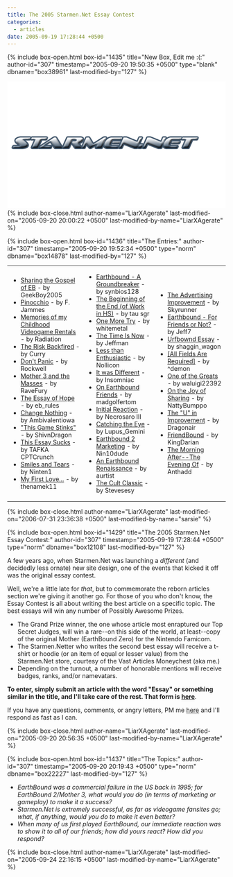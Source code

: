 ```yaml
---
title: The 2005 Starmen.Net Essay Contest
categories:
  - articles
date: 2005-09-19 17:28:44 +0500
---
```

{% include box-open.html box-id="1435" title="New Box, Edit me :(:" author-id="307" timestamp="2005-09-20 19:50:35 +0500" type="blank" dbname="box38961" last-modified-by="127" %}
<div align="center">
<img src="ec.png" alt="The 2005 Essay Contest: it took place in 2005. None of our competitors can make this claim." />
</div>
{% include box-close.html author-name="LiarXAgerate" last-modified-on="2005-09-20 20:00:22 +0500" last-modified-by-name="LiarXAgerate" %}

{% include box-open.html box-id="1436" title="The Entries:" author-id="307" timestamp="2005-09-20 19:52:34 +0500" type="norm" dbname="box14878" last-modified-by="127" %}
<table>
<tr>
<td>
<ul>
<li><a href="http://starmen.net/vote/vote.php?id=14901">Sharing the Gospel of EB</a> - by GeekBoy2005</li>
<li><a href="http://starmen.net/vote/vote.php?id=14902">Pinocchio</a> - by F. Jammes</li>
<li><a href="http://starmen.net/vote/vote.php?id=14903">Memories of my Childhood Videogame Rentals</a> - by Radiation</li>
<li><a href="http://starmen.net/vote/vote.php?id=14904">The Risk Backfired</a> - by Curry</li>
<li><a href="http://starmen.net/vote/vote.php?id=14905">Don't Panic</a> - by Rockwell</li>
<li><a href="http://starmen.net/vote/vote.php?id=14906">Mother 3 and the Masses</a> - by RaveFury</li>
<li><a href="http://starmen.net/vote/vote.php?id=14907">The Essay of Hope</a> - by eb_rules</li>
<li><a href="http://starmen.net/vote/vote.php?id=14908">Change Nothing</a> - by Ambivalentiowa</li>
<li><a href="http://starmen.net/vote/vote.php?id=14909">"This Game Stinks"</a> - by ShivnDragon</li>
<li><a href="http://starmen.net/vote/vote.php?id=14910">This Essay Sucks</a> - by TAFKA CPTCrunch</li>
<li><a href="http://starmen.net/vote/vote.php?id=14911">Smiles and Tears</a> - by Ninten1</li>
<li><a href="http://starmen.net/vote/vote.php?id=14912">My First Love...</a> - by thenamek11</li>
</ul>
</td>
<td>
<ul>
<li><a href="http://starmen.net/vote/vote.php?id=14914">Earthbound - A Groundbreaker</a> - by synbios128</li>
<li><a href="http://starmen.net/vote/vote.php?id=14915">The Beginning of the End (of Work in HS)</a> - by tau sgr</li>
<li><a href="http://starmen.net/vote/vote.php?id=14916">One More Try</a> -  by whitemetal</li>
<li><a href="http://starmen.net/vote/vote.php?id=14918">The Time Is Now</a> - by Jeffman</li>
<li><a href="http://starmen.net/vote/vote.php?id=14919">Less than Enthusiastic</a> - by Nollicon</li>
<li><a href="http://starmen.net/vote/vote.php?id=14920">It was Different</a> - by Insomniac</li>
<li><a href="http://starmen.net/vote/vote.php?id=14921">On Earthbound Friends</a> - by madgolfertom</li>
<li><a href="http://starmen.net/vote/vote.php?id=14923">Initial Reaction</a> - by Necrosaro III</li>
<li><a href="http://starmen.net/vote/vote.php?id=14924">Catching the Eye</a> - by Lupus_Gemini</li>
<li><a href="http://starmen.net/vote/vote.php?id=14925">Earthbound 2 Marketing</a> - by Nin10dude</li>
<li><a href="http://starmen.net/vote/vote.php?id=14926">An Earthbound Renaissance</a> - by aurtist</li>
<li><a href="http://starmen.net/vote/vote.php?id=14927">The Cult Classic</a> - by Stevesesy</li>
</ul>
</td>
<td>
<ul>
<li><a href="http://starmen.net/vote/vote.php?id=14928">The Advertising Improvement</a> - by Skyrunner</li>
<li><a href="http://starmen.net/vote/vote.php?id=14929">Earthbound - For Friends or Not?</a> - by Jeff7</li>
<li><a href="http://starmen.net/vote/vote.php?id=14930">Urfbownd Essay</a> - by shaggin_wagon</li>
<li><a href="http://starmen.net/vote/vote.php?id=14931">[All Fields Are Required]</a> - by ^demon</li>
<li><a href="http://starmen.net/vote/vote.php?id=14932">One of the Greats</a> - by waluigi22392</li>
<li><a href="http://starmen.net/vote/vote.php?id=14933">On the Joy of Sharing</a> - by NattyBumppo</li>
<li><a href="http://starmen.net/vote/vote.php?id=14934">The "U" in Improvement</a> - by Dragonair</li>
<li><a href="http://starmen.net/vote/vote.php?id=14935">FriendBound</a> - by KingDarian</li>
<li><a href="http://starmen.net/vote/vote.php?id=14937">The Morning After--The Evening Of</a> - by Anthadd</li>
</ul>
</td>
</tr>
</table>
{% include box-close.html author-name="LiarXAgerate" last-modified-on="2006-07-31 23:36:38 +0500" last-modified-by-name="sarsie" %}

{% include box-open.html box-id="1429" title="The 2005 Starmen.Net Essay Contest:" author-id="307" timestamp="2005-09-19 17:28:44 +0500" type="norm" dbname="box12108" last-modified-by="127" %}
<p>A few years ago, when Starmen.Net was launching a <em>different</em> (and decidedly less ornate) new site design, one of the events that kicked it off was the original essay contest.</p>
<p>Well, we're a little late for <em>that</em>, but to commemorate the reborn articles section we're giving it another go. For those of you who don't know, the Essay Contest is all about writing the best article on a specific topic. The best essays will win any number of Possibly Awesome Prizes.</p>
<ul>
<li>The Grand Prize winner, the one whose article most enraptured our Top Secret Judges, will win a rare--on this side of the world, at least--copy of the original Mother (EarthBound Zero) for the Nintendo Famicom.</li>
<li>The Starmen.Netter who writes the second best essay will receive a t-shirt or hoodie (or an item of equal or lesser value) from the Starmen.Net store, courtesy of the Vast Articles Moneychest (aka me.)</li>
<li>Depending on the turnout, a number of honorable mentions will receive badges, ranks, and/or namevatars.</li>
</ul>
<p><b>To enter, simply submit an article with the word "Essay" or something similar in the title, and I'll take care of the rest. That form is <a href="http://www.starmen.net/articles/submit/">here</a></b>.</p>
<p>If you have any questions, comments, or angry letters, PM me <a href="http://forum.starmen.net/?t=usrinfo&id=307">here</a> and I'll respond as fast as I can.</p>


{% include box-close.html author-name="LiarXAgerate" last-modified-on="2005-09-20 20:56:35 +0500" last-modified-by-name="LiarXAgerate" %}

{% include box-open.html box-id="1437" title="The Topics:" author-id="307" timestamp="2005-09-20 20:19:43 +0500" type="norm" dbname="box22227" last-modified-by="127" %}
<ul type="disc">
<li><i>EarthBound was a commercial failure in the US back in 1995; for EarthBound 2/Mother 3, what would you do (in terms of marketing or gameplay) to make it a success?</i></li>
<li><i>Starmen.Net is extremely successful, as far as videogame fansites go; what, if anything, would you do to make it even better?</i></li>
<li><i>When many of us first played EarthBound, our immediate reaction was to show it to all of our friends; how did yours react? How did you respond?</i></li></ul>
{% include box-close.html author-name="LiarXAgerate" last-modified-on="2005-09-24 22:16:15 +0500" last-modified-by-name="LiarXAgerate" %}
